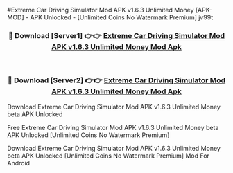 #Extreme Car Driving Simulator Mod APK v1.6.3 Unlimited Money [APK-MOD] - APK Unlocked - [Unlimited Coins No Watermark Premium] jv99t



<div align="center">

<h3>🔴 Download [Server1] 👉👉 <a href="https://momento.my/?title=Extreme_Car_Driving_Simulator_Mod_APK_v1.6.3_Unlimited_Money">Extreme Car Driving Simulator Mod APK v1.6.3 Unlimited Money Mod Apk</a></h3><br>

<h3>🔴 Download [Server2] 👉👉 <a href="https://momento.my/?title=Extreme_Car_Driving_Simulator_Mod_APK_v1.6.3_Unlimited_Money">Extreme Car Driving Simulator Mod APK v1.6.3 Unlimited Money Mod Apk</a></h3>
</div>



Download Extreme Car Driving Simulator Mod APK v1.6.3 Unlimited Money beta APK Unlocked

Free Extreme Car Driving Simulator Mod APK v1.6.3 Unlimited Money beta APK Unlocked [Unlimited Coins No Watermark Premium]

Download Extreme Car Driving Simulator Mod APK v1.6.3 Unlimited Money beta APK Unlocked [Unlimited Coins No Watermark Premium] Mod For Android
